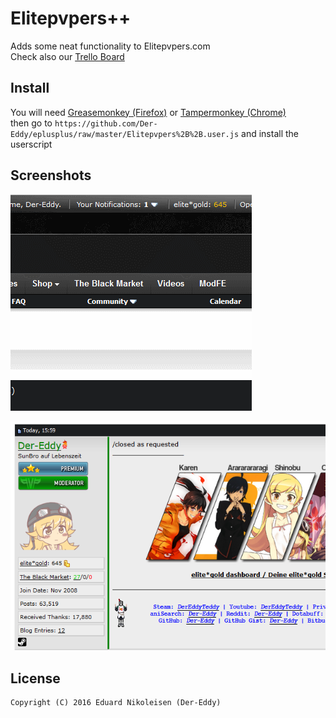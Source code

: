Elitepvpers++
=====================

Adds some neat functionality to Elitepvpers.com  
Check also our [Trello Board](https://trello.com/b/PSkgLwj6/e)

Install
-------------
You will need [Greasemonkey (Firefox)](http://www.greasespot.net/) or [Tampermonkey (Chrome)](https://tampermonkey.net/)  
then go to `https://github.com/Der-Eddy/eplusplus/raw/master/Elitepvpers%2B%2B.user.js` and install the userscript

Screenshots
-------------
![markMentions](img/markMentions.gif)

![colorBorder](img/colorBorder.png)

License
-------------
    Copyright (C) 2016 Eduard Nikoleisen (Der-Eddy)
